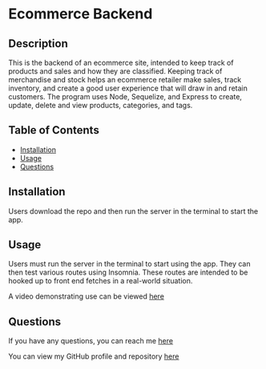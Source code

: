 # Ecommerce Backend




## Description
This  is  the backend of an ecommerce site, intended to keep track of products and sales and how they are classified. Keeping track of merchandise and stock helps an ecommerce retailer make sales, track inventory, and create a good user experience that will draw in and retain customers. The program uses Node, Sequelize, and Express to create, update, delete and view products, categories, and tags.

## Table of Contents

- [Installation](#installation)
- [Usage](#usage)
- [Questions](#questions)

## Installation
Users download the repo and then run the server in the terminal to start the app.

## Usage
Users must run the server in the terminal to start using the app. They can then test various routes using Insomnia. These routes are intended to be hooked up to front end fetches in a real-world situation.

A video demonstrating use can be viewed [here](https://drive.google.com/file/d/1s3YnOQvRk5_2MNGEek8ACPx8bBSiKXTU/view)

## Questions
If you have any questions, you can reach me [here](mailto:ea.wiggans@gmail.com)

You can view my GitHub profile and repository [here](https://github.com/eawiggans)

